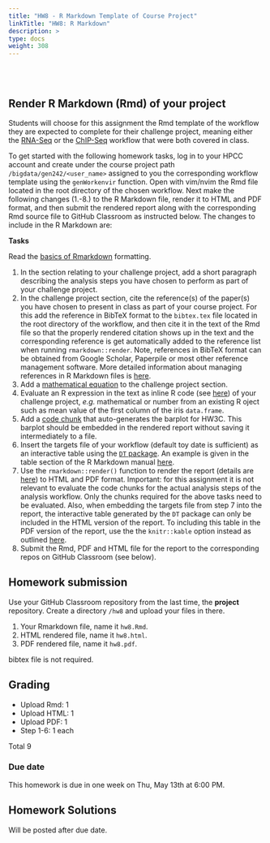 ```yaml
---
title: "HW8 - R Markdown Template of Course Project"
linkTitle: "HW8: R Markdown"
description: >
type: docs
weight: 308
---
```


<br></br>

## Render R Markdown (Rmd) of your project

Students will choose for this assignment the Rmd template of the workflow they
are expected to complete for their challenge project, meaning either the
[RNA-Seq](https://girke.bioinformatics.ucr.edu/GEN242/tutorials/sprnaseq/sprnaseq/) or the 
[ChIP-Seq](https://girke.bioinformatics.ucr.edu/GEN242/tutorials/sprnaseq/sprnaseq/) workflow 
that were both covered in class.

To get started with the following homework tasks, log in to your HPCC account and create under the course project path `/bigdata/gen242/<user_name>` assigned 
to you the corresponding workflow template using the `genWorkenvir` function. Open with vim/nvim the Rmd file located in the root directory of the chosen workflow. Next make the
following changes (1.-8.) to the R Markdown file, render it to HTML and PDF format, and then submit the rendered report along with the corresponding Rmd source file to GitHub
Classroom as instructed below. The changes to include in the R Markdown are:
    
__Tasks__

Read the [basics of Rmarkdown](https://rmarkdown.rstudio.com/authoring_basics.html) formatting.

   1. In the section relating to your challenge project, add a short paragraph describing the analysis steps you have chosen to perform as part of your challenge project. 
   2. In the challenge project section, cite the reference(s) of the paper(s) you have chosen to present in class as part of your course project. For this add the
   reference in BibTeX format to the `bibtex.tex` file located in the root directory of the workflow, and then cite it in the text of the Rmd file so that the properly rendered 
   citation shows up in the text and the corresponding reference is get automatically added to the reference list when running `rmarkdown::render`. Note, references in BibTeX format can be obtained from 
   Google Scholar, Paperpile or most other reference management software. More detailed information about managing references in R Markdown files is [here](https://girke.bioinformatics.ucr.edu/GEN242/tutorials/rmarkdown/rmarkdown/#citations-and-bibliographies).
   3. Add a [mathematical equation](https://girke.bioinformatics.ucr.edu/GEN242/tutorials/rmarkdown/rmarkdown/#mathematical-equations) to the challenge project section.
   4. Evaluate an R expression in the text as inline R code (see [here](https://girke.bioinformatics.ucr.edu/GEN242/tutorials/rmarkdown/rmarkdown/#inline-r-code)) of your challenge project, _e.g._ mathematical or number from an existing R oject such as mean value of the first column of 
      the iris `data.frame`. 
   5. Add a [code chunk](https://girke.bioinformatics.ucr.edu/GEN242/tutorials/rmarkdown/rmarkdown/#r-code-chunks) that auto-generates the barplot for HW3C. This barplot should be embedded in the
      rendered report without saving it intermediately to a file.
   7. Insert the targets file of your workflow (default toy date is sufficient) as an interactive table using the [`DT` package](https://rstudio.github.io/DT/). An example is given in the table section of the R Markdown manual [here](https://girke.bioinformatics.ucr.edu/GEN242/tutorials/rmarkdown/rmarkdown/#with-dtdatatable). 
   8. Use the `rmarkdown::render()` function to render the report (details are [here](https://girke.bioinformatics.ucr.edu/GEN242/tutorials/rmarkdown/rmarkdown/#render-rmd-script)) to HTML and PDF format. Important: for this assignment it is not relevant to evaluate the code chunks for the actual analysis steps of the analysis workflow. Only the chunks required for the above tasks need to be evaluated. Also, when embedding the targets file from step 7 into the report, the interactive table generated by the `DT` package can only be included in the HTML version of the report. To including this table in the PDF version of the report, use the the `knitr::kable` option instead as outlined [here](https://girke.bioinformatics.ucr.edu/GEN242/tutorials/rmarkdown/rmarkdown/#with-knitrkable).   
   8. Submit the Rmd, PDF and HTML file for the report to the corresponding repos on GitHub Classroom (see below).
   
## Homework submission

Use your GitHub Classroom repository from the last time, the **project** repository. Create a directory `/hw8` and upload your files in there.
1. Your Rmarkdown file, name it `hw8.Rmd`.
2. HTML rendered file, name it `hw8.html`.
3. PDF rendered file, name it `hw8.pdf`.

bibtex file is not required. 

## Grading
- Upload Rmd: 1
- Upload HTML: 1
- Upload PDF: 1
- Step 1-6: 1 each

Total 9 

### Due date

This homework is due in one week on Thu, May 13th at 6:00 PM.

## Homework Solutions

Will be posted after due date.

